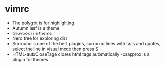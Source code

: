 # vimrc
- The polyglot is for highlighting
- Autumn leaf is a theme
- Gruvbox is a theme
- Nerd tree for exploring dirs
- Surround is one of the best plugins, surround lines with tags and quotes, select the line in visual mode
then press S<what u want to surround it with>
- HTML-autoCloseTage closes html tags automatically
-csapprox is a plugin for themes
  
